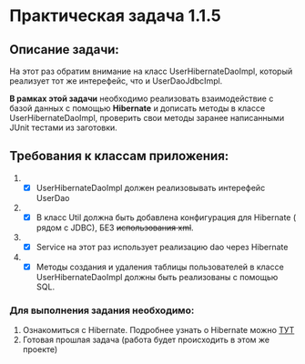 # Практическая задача 1.1.5
## Описание задачи:

На этот раз обратим внимание на класс UserHibernateDaoImpl, который реализует тот же интерефейс, что и UserDaoJdbcImpl.

**В рамках этой задачи** необходимо реализовать взаимодействие с базой данных с помощью **Hibernate** и дописать методы в 
классе UserHibernateDaoImpl, проверить свои методы заранее написанными JUnit тестами из заготовки.

## Требования к классам приложения:

1. - [x] UserHibernateDaoImpl должен реализовывать интерефейс UserDao
2. - [x] В класс Util должна быть добавлена конфигурация для Hibernate ( рядом с JDBC), БЕЗ ~~использования xml~~.
3. - [x] Service на этот раз использует реализацию dao через Hibernate
4. - [x] Методы создания и удаления таблицы пользователей в классе UserHibernateDaoImpl должны быть реализованы с 
помощью SQL.

### Для выполнения задания необходимо: ###

1. Ознакомиться с Hibernate. Подробнее узнать о Hibernate можно [ТУТ](https://hibernate.org/orm/)
2. Готовая прошлая задача (работа будет происходить в этом же проекте)


